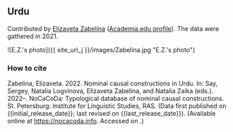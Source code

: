 ## Urdu

Contributed by [Elizaveta Zabelina](https://iling.spb.ru/people/zabelina.html.ru) ([Academia.edu profile](https://iling-spb.academia.edu/ElizavetaZabelina)). The data were gathered in 2021.

![E.Z.'s photo]({{ site_url_j }}/images/Zabelina.jpg "E.Z.'s photo")

### How to cite

Zabelina, Elizaveta. 2022. Nominal causal constructions in Urdu. In: Say, Sergey, Natalia Logvinova,
Elizaveta Zabelina, and Natalia Zaika (eds.). 2022–. NoCaCoDa: Typological database of nominal causal constructions.
St. Petersburg: Institute for Linguistic Studies, RAS. (Data first published on {{initial_release_date}};
last revised on {{last_release_date}}). (Available online at https://nocacoda.info. Accessed on <span class="today-span"></span>.)
